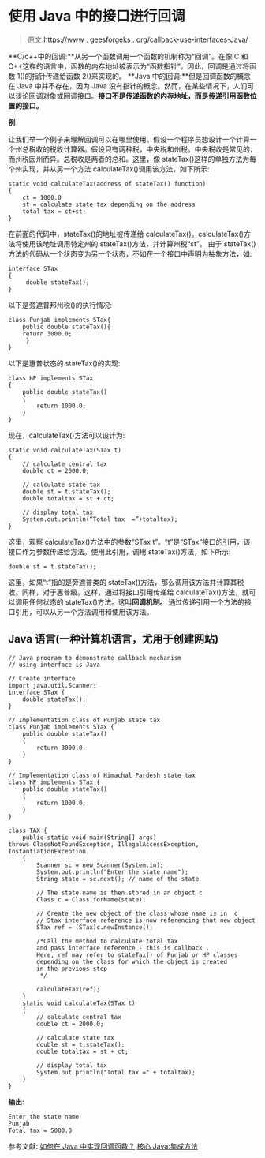 # 使用 Java 中的接口进行回调

> 原文:[https://www . geesforgeks . org/callback-use-interfaces-Java/](https://www.geeksforgeeks.org/callback-using-interfaces-java/)

**C/c++中的回调:**从另一个函数调用一个函数的机制称为“回调”。在像 C 和 C++这样的语言中，函数的内存地址被表示为“函数指针”。因此，回调是通过将函数 1()的指针传递给函数 2()来实现的。
**Java 中的回调:**但是回调函数的概念在 Java 中并不存在，因为 Java 没有指针的概念。然而，在某些情况下，人们可以谈论回调对象或回调接口。**接口不是传递函数的内存地址，而是传递引用函数位置的接口。**

**例**

让我们举一个例子来理解回调可以在哪里使用。假设一个程序员想设计一个计算一个州总税收的税收计算器。假设只有两种税，中央税和州税。中央税收是常见的，而州税因州而异。总税收是两者的总和。这里，像 stateTax()这样的单独方法为每个州实现，并从另一个方法 calculateTax()调用该方法，如下所示:

```
static void calculateTax(address of stateTax() function)
{
    ct = 1000.0
    st = calculate state tax depending on the address
    total tax = ct+st;
}
```

在前面的代码中，stateTax()的地址被传递给 calculateTax()。calculateTax()方法将使用该地址调用特定州的 stateTax()方法，并计算州税“st”。
由于 stateTax()方法的代码从一个状态变为另一个状态，不如在一个接口中声明为抽象方法，如:

```
interface STax
{
     double stateTax();
}
```

以下是旁遮普邦州税()的执行情况:

```
class Punjab implements STax{
    public double stateTax(){
    return 3000.0;
     }
}
```

以下是惠普状态的 stateTax()的实现:

```
class HP implements STax
{
    public double stateTax()
    {
        return 1000.0;
    }
}
```

现在，calculateTax()方法可以设计为:

```
static void calculateTax(STax t)
{
    // calculate central tax
    double ct = 2000.0;

    // calculate state tax
    double st = t.stateTax();
    double totaltax = st + ct;

    // display total tax
    System.out.println(“Total tax  =”+totaltax);
}
```

这里，观察 calculateTax()方法中的参数“STax t”。“t”是“STax”接口的引用，该接口作为参数传递给方法。使用此引用，调用 stateTax()方法，如下所示:

```
double st = t.stateTax();
```

这里，如果“t”指的是旁遮普类的 stateTax()方法，那么调用该方法并计算其税收。同样，对于惠普级。这样，通过将接口引用传递给 calculateTax()方法，就可以调用任何状态的 stateTax()方法。这叫**回调机制。**
通过传递引用一个方法的接口引用，可以从另一个方法调用和使用该方法。

## Java 语言(一种计算机语言，尤用于创建网站)

```
// Java program to demonstrate callback mechanism
// using interface is Java

// Create interface
import java.util.Scanner;
interface STax {
    double stateTax();
}

// Implementation class of Punjab state tax
class Punjab implements STax {
    public double stateTax()
    {
        return 3000.0;
    }
}

// Implementation class of Himachal Pardesh state tax
class HP implements STax {
    public double stateTax()
    {
        return 1000.0;
    }
}

class TAX {
    public static void main(String[] args)
throws ClassNotFoundException, IllegalAccessException, InstantiationException
    {
        Scanner sc = new Scanner(System.in);
        System.out.println("Enter the state name");
        String state = sc.next(); // name of the state

        // The state name is then stored in an object c
        Class c = Class.forName(state);

        // Create the new object of the class whose name is in  c
        // Stax interface reference is now referencing that new object
        STax ref = (STax)c.newInstance();

        /*Call the method to calculate total tax
        and pass interface reference - this is callback .
        Here, ref may refer to stateTax() of Punjab or HP classes
        depending on the class for which the object is created
        in the previous step
         */

        calculateTax(ref);
    }
    static void calculateTax(STax t)
    {
        // calculate central tax
        double ct = 2000.0;

        // calculate state tax
        double st = t.stateTax();
        double totaltax = st + ct;

        // display total tax
        System.out.println("Total tax =" + totaltax);
    }
}
```

**输出:**

```
Enter the state name
Punjab
Total tax = 5000.0
```

参考文献:
[如何在 Java 中实现回调函数？](http://www.xyzws.com/javafaq/how-to-implement-callback-functions-in-java/157)
[核心 Java:集成方法](http://www.amazon.in/Core-Java-Integrated-Nageswara-Rao/dp/8177228366)